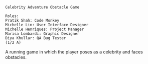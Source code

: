 	Celebrity Adventure Obstacle Game
 
	Roles:
	Pratik Shah: Code Monkey
	Michelle Lin: User Interface Designer
	Michelle Henriques: Project Manager
	Marisa Lombardi: Graphic Designer
	Diya Khullar: QA Bug Tester
	(1/2 A)
	
A running game in which the player poses as a celebrity and faces obstacles.

